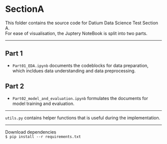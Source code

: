 # SectionA
This folder contains the source code for Datium Data Science Test Section A.  
For ease of visualisation, the Juptery NoteBook is split into two parts.  

--- 
## Part 1
- `Part01_EDA.ipynb` documents the codeblocks for data preparation, which incldues data understanding and data preprocessing.   
## Part 2
- `Part02_model_and_evaluation.ipynb` formulates the documents for model training and evaluation.  

---
`utils.py` contains helper functions that is useful during the implementation.  

---
Download dependencies  
`$ pip install --r requirements.txt`
